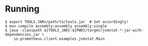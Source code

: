 # Running
    $ export TOOLS_JAR=/path/to/tools.jar  # Set accordingly!
    $ mvn compile assembly:assembly assembly:single
    $ java -classpath ${TOOLS_JAR}:${PWD}/target/jvmstat-*-jar-with-dependencies.jar \
        io.prometheus.client.examples.jvmstat.Main
